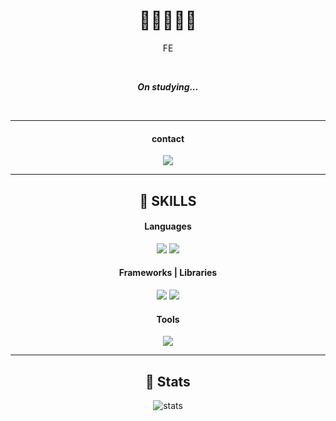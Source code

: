 <div align="center">

# 👋👋👋👋👋

  FE

<br/>
  


  
***On studying...***  




<br/>
<hr/>

#### contact
  <img src="https://img.shields.io/badge/chchih99@gmail.com-EA4335?style=flat-square&logo=Gmail&logoColor=white" />


<hr/>


## 🔎 SKILLS

#### Languages
<img src="https://img.shields.io/badge/JavaScript-F7DF1E?style=for-the-badge&logo=javascript&logoColor=20232A" />
<img src="https://img.shields.io/badge/Python-306998?style=for-the-badge&logo=Python&logoColor=FFE873" />
  


#### Frameworks | Libraries
<img src="https://img.shields.io/badge/React-61DAFB?style=for-the-badge&logo=react&logoColor=20232A" />
<img src="https://img.shields.io/badge/React_Native-61DAFB?style=for-the-badge&logo=react&logoColor=20232A" />

#### Tools
<img src="https://img.shields.io/badge/git-F05032?style=for-the-badge&logo=git&logoColor=white">

<hr/>

## 👷 Stats

![stats](https://github-readme-stats-git-masterrstaa-rickstaa.vercel.app/api?username=watchiswatch&&show_icons=true&theme=dark)
  
</div>

























<!--

<img src="{BadgeURLHere}" />

[![watchiswatch's github stats](https://github-readme-stats.vercel.app/api/top-langs/?username=watchiswatch&show_icons=true&hide_border=true&title_color=004386&icon_color=004386&layout=compact)](https://github.com/watchiswatch)
-->
